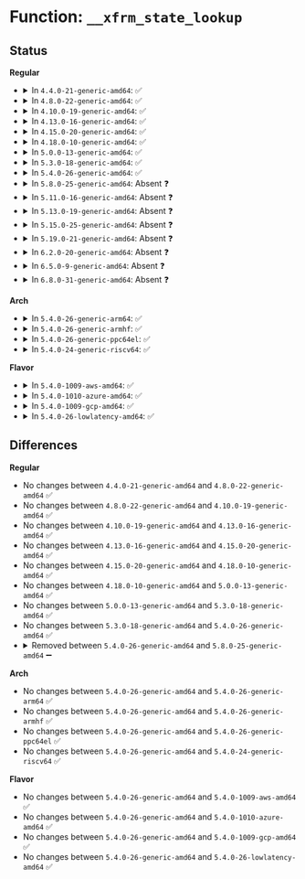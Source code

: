 # Function: <code>__xfrm_state_lookup</code>

## Status
<b>Regular</b>
<ul>
<li>
<details>
<summary>In <code>4.4.0-21-generic-amd64</code>: ✅</summary>

```c
struct xfrm_state * __xfrm_state_lookup(struct net * net, u32 mark, const xfrm_address_t * daddr, __be32 spi, u8 proto, short unsigned int family)
```

```json
{
  "name": "__xfrm_state_lookup",
  "collision_type": "Unique Static",
  "inline_type": "No",
  "funcs": [
    {
      "addr": 18446744071586943872,
      "name": "__xfrm_state_lookup",
      "external": false,
      "loc": "net/xfrm/xfrm_state.c:654",
      "file": "net/xfrm/xfrm_state.c",
      "inline": "seen, unknown",
      "caller_inline": [],
      "caller_func": [
        "net/xfrm/xfrm_state.c:xfrm_state_lookup",
        "net/xfrm/xfrm_state.c:xfrm_state_update",
        "net/xfrm/xfrm_state.c:xfrm_state_add",
        "net/xfrm/xfrm_state.c:xfrm_state_find"
      ]
    }
  ],
  "symbols": [
    {
      "addr": 18446744071586943872,
      "name": "__xfrm_state_lookup",
      "section": ".text",
      "bind": "STB_LOCAL",
      "size": 235
    }
  ]
}
```
</details>
</li>
<li>
<details>
<summary>In <code>4.8.0-22-generic-amd64</code>: ✅</summary>

```c
struct xfrm_state * __xfrm_state_lookup(struct net * net, u32 mark, const xfrm_address_t * daddr, __be32 spi, u8 proto, short unsigned int family)
```

```json
{
  "name": "__xfrm_state_lookup",
  "collision_type": "Unique Static",
  "inline_type": "No",
  "funcs": [
    {
      "addr": 18446744071587386720,
      "name": "__xfrm_state_lookup",
      "external": false,
      "loc": "net/xfrm/xfrm_state.c:655",
      "file": "net/xfrm/xfrm_state.c",
      "inline": "seen, unknown",
      "caller_inline": [],
      "caller_func": [
        "net/xfrm/xfrm_state.c:xfrm_state_lookup",
        "net/xfrm/xfrm_state.c:xfrm_state_update",
        "net/xfrm/xfrm_state.c:xfrm_state_add",
        "net/xfrm/xfrm_state.c:xfrm_state_find"
      ]
    }
  ],
  "symbols": [
    {
      "addr": 18446744071587386720,
      "name": "__xfrm_state_lookup",
      "section": ".text",
      "bind": "STB_LOCAL",
      "size": 223
    }
  ]
}
```
</details>
</li>
<li>
<details>
<summary>In <code>4.10.0-19-generic-amd64</code>: ✅</summary>

```c
struct xfrm_state * __xfrm_state_lookup(struct net * net, u32 mark, const xfrm_address_t * daddr, __be32 spi, u8 proto, short unsigned int family)
```

```json
{
  "name": "__xfrm_state_lookup",
  "collision_type": "Unique Static",
  "inline_type": "No",
  "funcs": [
    {
      "addr": 18446744071587589824,
      "name": "__xfrm_state_lookup",
      "external": false,
      "loc": "net/xfrm/xfrm_state.c:664",
      "file": "net/xfrm/xfrm_state.c",
      "inline": "seen, unknown",
      "caller_inline": [],
      "caller_func": [
        "net/xfrm/xfrm_state.c:xfrm_alloc_spi",
        "net/xfrm/xfrm_state.c:xfrm_alloc_spi",
        "net/xfrm/xfrm_state.c:xfrm_state_update",
        "net/xfrm/xfrm_state.c:xfrm_state_add",
        "net/xfrm/xfrm_state.c:xfrm_state_find"
      ]
    }
  ],
  "symbols": [
    {
      "addr": 18446744071587589824,
      "name": "__xfrm_state_lookup",
      "section": ".text",
      "bind": "STB_LOCAL",
      "size": 315
    }
  ]
}
```
</details>
</li>
<li>
<details>
<summary>In <code>4.13.0-16-generic-amd64</code>: ✅</summary>

```c
struct xfrm_state * __xfrm_state_lookup(struct net * net, u32 mark, const xfrm_address_t * daddr, __be32 spi, u8 proto, short unsigned int family)
```

```json
{
  "name": "__xfrm_state_lookup",
  "collision_type": "Unique Static",
  "inline_type": "No",
  "funcs": [
    {
      "addr": 18446744071587739584,
      "name": "__xfrm_state_lookup",
      "external": false,
      "loc": "net/xfrm/xfrm_state.c:809",
      "file": "net/xfrm/xfrm_state.c",
      "inline": "seen, unknown",
      "caller_inline": [],
      "caller_func": [
        "net/xfrm/xfrm_state.c:xfrm_alloc_spi",
        "net/xfrm/xfrm_state.c:xfrm_alloc_spi",
        "net/xfrm/xfrm_state.c:xfrm_state_update",
        "net/xfrm/xfrm_state.c:xfrm_state_add",
        "net/xfrm/xfrm_state.c:xfrm_state_find"
      ]
    }
  ],
  "symbols": [
    {
      "addr": 18446744071587739584,
      "name": "__xfrm_state_lookup",
      "section": ".text",
      "bind": "STB_LOCAL",
      "size": 262
    }
  ]
}
```
</details>
</li>
<li>
<details>
<summary>In <code>4.15.0-20-generic-amd64</code>: ✅</summary>

```c
struct xfrm_state * __xfrm_state_lookup(struct net * net, u32 mark, const xfrm_address_t * daddr, __be32 spi, u8 proto, short unsigned int family)
```

```json
{
  "name": "__xfrm_state_lookup",
  "collision_type": "Unique Static",
  "inline_type": "No",
  "funcs": [
    {
      "addr": 18446744071588267792,
      "name": "__xfrm_state_lookup",
      "external": false,
      "loc": "net/xfrm/xfrm_state.c:818",
      "file": "net/xfrm/xfrm_state.c",
      "inline": "seen, unknown",
      "caller_inline": [],
      "caller_func": [
        "net/xfrm/xfrm_state.c:xfrm_alloc_spi",
        "net/xfrm/xfrm_state.c:xfrm_alloc_spi",
        "net/xfrm/xfrm_state.c:xfrm_state_update",
        "net/xfrm/xfrm_state.c:xfrm_state_add",
        "net/xfrm/xfrm_state.c:xfrm_state_find"
      ]
    }
  ],
  "symbols": [
    {
      "addr": 18446744071588267792,
      "name": "__xfrm_state_lookup",
      "section": ".text",
      "bind": "STB_LOCAL",
      "size": 325
    }
  ]
}
```
</details>
</li>
<li>
<details>
<summary>In <code>4.18.0-10-generic-amd64</code>: ✅</summary>

```c
struct xfrm_state * __xfrm_state_lookup(struct net * net, u32 mark, const xfrm_address_t * daddr, __be32 spi, u8 proto, short unsigned int family)
```

```json
{
  "name": "__xfrm_state_lookup",
  "collision_type": "Unique Static",
  "inline_type": "No",
  "funcs": [
    {
      "addr": 18446744071588622208,
      "name": "__xfrm_state_lookup",
      "external": false,
      "loc": "net/xfrm/xfrm_state.c:819",
      "file": "net/xfrm/xfrm_state.c",
      "inline": "seen, unknown",
      "caller_inline": [],
      "caller_func": [
        "net/xfrm/xfrm_state.c:xfrm_alloc_spi",
        "net/xfrm/xfrm_state.c:xfrm_alloc_spi",
        "net/xfrm/xfrm_state.c:xfrm_state_update",
        "net/xfrm/xfrm_state.c:xfrm_state_add",
        "net/xfrm/xfrm_state.c:xfrm_state_find"
      ]
    }
  ],
  "symbols": [
    {
      "addr": 18446744071588622208,
      "name": "__xfrm_state_lookup",
      "section": ".text",
      "bind": "STB_LOCAL",
      "size": 323
    }
  ]
}
```
</details>
</li>
<li>
<details>
<summary>In <code>5.0.0-13-generic-amd64</code>: ✅</summary>

```c
struct xfrm_state * __xfrm_state_lookup(struct net * net, u32 mark, const xfrm_address_t * daddr, __be32 spi, u8 proto, short unsigned int family)
```

```json
{
  "name": "__xfrm_state_lookup",
  "collision_type": "Unique Static",
  "inline_type": "No",
  "funcs": [
    {
      "addr": 18446744071588834448,
      "name": "__xfrm_state_lookup",
      "external": false,
      "loc": "net/xfrm/xfrm_state.c:832",
      "file": "net/xfrm/xfrm_state.c",
      "inline": "seen, unknown",
      "caller_inline": [],
      "caller_func": [
        "net/xfrm/xfrm_state.c:xfrm_alloc_spi",
        "net/xfrm/xfrm_state.c:xfrm_alloc_spi",
        "net/xfrm/xfrm_state.c:xfrm_state_update",
        "net/xfrm/xfrm_state.c:xfrm_state_add",
        "net/xfrm/xfrm_state.c:xfrm_state_find"
      ]
    }
  ],
  "symbols": [
    {
      "addr": 18446744071588834448,
      "name": "__xfrm_state_lookup",
      "section": ".text",
      "bind": "STB_LOCAL",
      "size": 542
    }
  ]
}
```
</details>
</li>
<li>
<details>
<summary>In <code>5.3.0-18-generic-amd64</code>: ✅</summary>

```c
struct xfrm_state * __xfrm_state_lookup(struct net * net, u32 mark, const xfrm_address_t * daddr, __be32 spi, u8 proto, short unsigned int family)
```

```json
{
  "name": "__xfrm_state_lookup",
  "collision_type": "Unique Static",
  "inline_type": "No",
  "funcs": [
    {
      "addr": 18446744071589268176,
      "name": "__xfrm_state_lookup",
      "external": false,
      "loc": "net/xfrm/xfrm_state.c:925",
      "file": "net/xfrm/xfrm_state.c",
      "inline": "seen, unknown",
      "caller_inline": [],
      "caller_func": [
        "net/xfrm/xfrm_state.c:xfrm_alloc_spi",
        "net/xfrm/xfrm_state.c:xfrm_alloc_spi",
        "net/xfrm/xfrm_state.c:xfrm_state_update",
        "net/xfrm/xfrm_state.c:xfrm_state_add",
        "net/xfrm/xfrm_state.c:xfrm_state_find"
      ]
    }
  ],
  "symbols": [
    {
      "addr": 18446744071589268176,
      "name": "__xfrm_state_lookup",
      "section": ".text",
      "bind": "STB_LOCAL",
      "size": 492
    }
  ]
}
```
</details>
</li>
<li>
<details>
<summary>In <code>5.4.0-26-generic-amd64</code>: ✅</summary>

```c
struct xfrm_state * __xfrm_state_lookup(struct net * net, u32 mark, const xfrm_address_t * daddr, __be32 spi, u8 proto, short unsigned int family)
```

```json
{
  "name": "__xfrm_state_lookup",
  "collision_type": "Unique Static",
  "inline_type": "No",
  "funcs": [
    {
      "addr": 18446744071589493152,
      "name": "__xfrm_state_lookup",
      "external": false,
      "loc": "net/xfrm/xfrm_state.c:927",
      "file": "net/xfrm/xfrm_state.c",
      "inline": "seen, unknown",
      "caller_inline": [],
      "caller_func": [
        "net/xfrm/xfrm_state.c:xfrm_alloc_spi",
        "net/xfrm/xfrm_state.c:xfrm_alloc_spi",
        "net/xfrm/xfrm_state.c:xfrm_state_update",
        "net/xfrm/xfrm_state.c:xfrm_state_add",
        "net/xfrm/xfrm_state.c:xfrm_state_find"
      ]
    }
  ],
  "symbols": [
    {
      "addr": 18446744071589493152,
      "name": "__xfrm_state_lookup",
      "section": ".text",
      "bind": "STB_LOCAL",
      "size": 492
    }
  ]
}
```
</details>
</li>
<li>
<details>
<summary>In <code>5.8.0-25-generic-amd64</code>: Absent ❓</summary>

```json
{
  "name": "__xfrm_state_lookup",
  "collision_type": "Unique Static",
  "inline_type": "Selective",
  "funcs": [
    {
      "addr": 18446744071590485472,
      "name": "__xfrm_state_lookup",
      "external": false,
      "loc": "net/xfrm/xfrm_state.c:930",
      "file": "net/xfrm/xfrm_state.c",
      "inline": "not declared, inlined",
      "caller_inline": [],
      "caller_func": [
        "net/xfrm/xfrm_state.c:xfrm_alloc_spi",
        "net/xfrm/xfrm_state.c:xfrm_alloc_spi",
        "net/xfrm/xfrm_state.c:xfrm_state_update",
        "net/xfrm/xfrm_state.c:xfrm_state_add",
        "net/xfrm/xfrm_state.c:xfrm_state_find"
      ]
    }
  ],
  "symbols": [
    {
      "addr": 18446744071590485472,
      "name": "__xfrm_state_lookup.isra.0",
      "section": ".text",
      "bind": "STB_LOCAL",
      "size": 470
    }
  ]
}
```
</details>
</li>
<li>
<details>
<summary>In <code>5.11.0-16-generic-amd64</code>: Absent ❓</summary>

```json
{
  "name": "__xfrm_state_lookup",
  "collision_type": "Unique Static",
  "inline_type": "Selective",
  "funcs": [
    {
      "addr": 18446744071590543856,
      "name": "__xfrm_state_lookup",
      "external": false,
      "loc": "net/xfrm/xfrm_state.c:930",
      "file": "net/xfrm/xfrm_state.c",
      "inline": "not declared, inlined",
      "caller_inline": [],
      "caller_func": [
        "net/xfrm/xfrm_state.c:xfrm_alloc_spi",
        "net/xfrm/xfrm_state.c:xfrm_alloc_spi",
        "net/xfrm/xfrm_state.c:xfrm_state_update",
        "net/xfrm/xfrm_state.c:xfrm_state_add",
        "net/xfrm/xfrm_state.c:xfrm_state_find"
      ]
    }
  ],
  "symbols": [
    {
      "addr": 18446744071590543856,
      "name": "__xfrm_state_lookup.isra.0",
      "section": ".text",
      "bind": "STB_LOCAL",
      "size": 470
    }
  ]
}
```
</details>
</li>
<li>
<details>
<summary>In <code>5.13.0-19-generic-amd64</code>: Absent ❓</summary>

```json
{
  "name": "__xfrm_state_lookup",
  "collision_type": "Unique Static",
  "inline_type": "Selective",
  "funcs": [
    {
      "addr": 18446744071590469088,
      "name": "__xfrm_state_lookup",
      "external": false,
      "loc": "net/xfrm/xfrm_state.c:929",
      "file": "net/xfrm/xfrm_state.c",
      "inline": "not declared, inlined",
      "caller_inline": [],
      "caller_func": [
        "net/xfrm/xfrm_state.c:xfrm_alloc_spi",
        "net/xfrm/xfrm_state.c:xfrm_alloc_spi",
        "net/xfrm/xfrm_state.c:xfrm_state_update",
        "net/xfrm/xfrm_state.c:xfrm_state_add",
        "net/xfrm/xfrm_state.c:xfrm_state_find"
      ]
    }
  ],
  "symbols": [
    {
      "addr": 18446744071590469088,
      "name": "__xfrm_state_lookup.isra.0",
      "section": ".text",
      "bind": "STB_LOCAL",
      "size": 477
    }
  ]
}
```
</details>
</li>
<li>
<details>
<summary>In <code>5.15.0-25-generic-amd64</code>: Absent ❓</summary>

```json
{
  "name": "__xfrm_state_lookup",
  "collision_type": "Unique Static",
  "inline_type": "Selective",
  "funcs": [
    {
      "addr": 18446744071591270800,
      "name": "__xfrm_state_lookup",
      "external": false,
      "loc": "net/xfrm/xfrm_state.c:953",
      "file": "net/xfrm/xfrm_state.c",
      "inline": "not declared, inlined",
      "caller_inline": [],
      "caller_func": [
        "net/xfrm/xfrm_state.c:xfrm_alloc_spi",
        "net/xfrm/xfrm_state.c:xfrm_alloc_spi",
        "net/xfrm/xfrm_state.c:xfrm_state_update",
        "net/xfrm/xfrm_state.c:xfrm_state_add",
        "net/xfrm/xfrm_state.c:xfrm_state_find"
      ]
    }
  ],
  "symbols": [
    {
      "addr": 18446744071591270800,
      "name": "__xfrm_state_lookup.isra.0",
      "section": ".text",
      "bind": "STB_LOCAL",
      "size": 477
    }
  ]
}
```
</details>
</li>
<li>
<details>
<summary>In <code>5.19.0-21-generic-amd64</code>: Absent ❓</summary>

```json
{
  "name": "__xfrm_state_lookup",
  "collision_type": "Unique Static",
  "inline_type": "Selective",
  "funcs": [
    {
      "addr": 18446744071592937824,
      "name": "__xfrm_state_lookup",
      "external": false,
      "loc": "net/xfrm/xfrm_state.c:954",
      "file": "net/xfrm/xfrm_state.c",
      "inline": "not declared, inlined",
      "caller_inline": [],
      "caller_func": [
        "net/xfrm/xfrm_state.c:xfrm_alloc_spi",
        "net/xfrm/xfrm_state.c:xfrm_alloc_spi",
        "net/xfrm/xfrm_state.c:xfrm_state_update",
        "net/xfrm/xfrm_state.c:xfrm_state_add",
        "net/xfrm/xfrm_state.c:xfrm_state_find"
      ]
    }
  ],
  "symbols": [
    {
      "addr": 18446744071592937824,
      "name": "__xfrm_state_lookup.isra.0",
      "section": ".text",
      "bind": "STB_LOCAL",
      "size": 510
    }
  ]
}
```
</details>
</li>
<li>
<details>
<summary>In <code>6.2.0-20-generic-amd64</code>: Absent ❓</summary>

```json
{
  "name": "__xfrm_state_lookup",
  "collision_type": "Unique Static",
  "inline_type": "Selective",
  "funcs": [
    {
      "addr": 18446744071594820336,
      "name": "__xfrm_state_lookup",
      "external": false,
      "loc": "net/xfrm/xfrm_state.c:1020",
      "file": "net/xfrm/xfrm_state.c",
      "inline": "not declared, inlined",
      "caller_inline": [],
      "caller_func": [
        "net/xfrm/xfrm_state.c:xfrm_alloc_spi",
        "net/xfrm/xfrm_state.c:xfrm_alloc_spi",
        "net/xfrm/xfrm_state.c:xfrm_state_update",
        "net/xfrm/xfrm_state.c:xfrm_state_add"
      ]
    }
  ],
  "symbols": [
    {
      "addr": 18446744071594820336,
      "name": "__xfrm_state_lookup.isra.0",
      "section": ".text",
      "bind": "STB_LOCAL",
      "size": 510
    }
  ]
}
```
</details>
</li>
<li>
<details>
<summary>In <code>6.5.0-9-generic-amd64</code>: Absent ❓</summary>

```json
{
  "name": "__xfrm_state_lookup",
  "collision_type": "Unique Static",
  "inline_type": "Selective",
  "funcs": [
    {
      "addr": 18446744071595211824,
      "name": "__xfrm_state_lookup",
      "external": false,
      "loc": "net/xfrm/xfrm_state.c:1020",
      "file": "net/xfrm/xfrm_state.c",
      "inline": "not declared, inlined",
      "caller_inline": [],
      "caller_func": [
        "net/xfrm/xfrm_state.c:xfrm_alloc_spi",
        "net/xfrm/xfrm_state.c:xfrm_alloc_spi",
        "net/xfrm/xfrm_state.c:xfrm_state_update",
        "net/xfrm/xfrm_state.c:xfrm_state_add"
      ]
    }
  ],
  "symbols": [
    {
      "addr": 18446744071595211824,
      "name": "__xfrm_state_lookup.isra.0",
      "section": ".text",
      "bind": "STB_LOCAL",
      "size": 514
    }
  ]
}
```
</details>
</li>
<li>
<details>
<summary>In <code>6.8.0-31-generic-amd64</code>: Absent ❓</summary>

```json
{
  "name": "__xfrm_state_lookup",
  "collision_type": "Unique Static",
  "inline_type": "Selective",
  "funcs": [
    {
      "addr": 18446744071596052368,
      "name": "__xfrm_state_lookup",
      "external": false,
      "loc": "net/xfrm/xfrm_state.c:1020",
      "file": "net/xfrm/xfrm_state.c",
      "inline": "not declared, inlined",
      "caller_inline": [],
      "caller_func": [
        "net/xfrm/xfrm_state.c:xfrm_alloc_spi",
        "net/xfrm/xfrm_state.c:xfrm_alloc_spi",
        "net/xfrm/xfrm_state.c:xfrm_state_update",
        "net/xfrm/xfrm_state.c:xfrm_state_add"
      ]
    }
  ],
  "symbols": [
    {
      "addr": 18446744071596052368,
      "name": "__xfrm_state_lookup.isra.0",
      "section": ".text",
      "bind": "STB_LOCAL",
      "size": 514
    }
  ]
}
```
</details>
</li>
</ul>
<b>Arch</b>
<ul>
<li>
<details>
<summary>In <code>5.4.0-26-generic-arm64</code>: ✅</summary>

```c
struct xfrm_state * __xfrm_state_lookup(struct net * net, u32 mark, const xfrm_address_t * daddr, __be32 spi, u8 proto, short unsigned int family)
```

```json
{
  "name": "__xfrm_state_lookup",
  "collision_type": "Unique Static",
  "inline_type": "No",
  "funcs": [
    {
      "addr": 18446603336503149360,
      "name": "__xfrm_state_lookup",
      "external": false,
      "loc": "net/xfrm/xfrm_state.c:927",
      "file": "net/xfrm/xfrm_state.c",
      "inline": "seen, unknown",
      "caller_inline": [],
      "caller_func": [
        "net/xfrm/xfrm_state.c:xfrm_alloc_spi",
        "net/xfrm/xfrm_state.c:xfrm_alloc_spi",
        "net/xfrm/xfrm_state.c:xfrm_state_update",
        "net/xfrm/xfrm_state.c:xfrm_state_add",
        "net/xfrm/xfrm_state.c:xfrm_state_find"
      ]
    }
  ],
  "symbols": [
    {
      "addr": 18446603336503149360,
      "name": "__xfrm_state_lookup",
      "section": ".text",
      "bind": "STB_LOCAL",
      "size": 508
    }
  ]
}
```
</details>
</li>
<li>
<details>
<summary>In <code>5.4.0-26-generic-armhf</code>: ✅</summary>

```c
struct xfrm_state * __xfrm_state_lookup(struct net * net, u32 mark, const xfrm_address_t * daddr, __be32 spi, u8 proto, short unsigned int family)
```

```json
{
  "name": "__xfrm_state_lookup",
  "collision_type": "Unique Static",
  "inline_type": "No",
  "funcs": [
    {
      "addr": 3235832536,
      "name": "__xfrm_state_lookup",
      "external": false,
      "loc": "net/xfrm/xfrm_state.c:927",
      "file": "net/xfrm/xfrm_state.c",
      "inline": "seen, unknown",
      "caller_inline": [],
      "caller_func": [
        "net/xfrm/xfrm_state.c:xfrm_alloc_spi",
        "net/xfrm/xfrm_state.c:xfrm_alloc_spi",
        "net/xfrm/xfrm_state.c:xfrm_state_update",
        "net/xfrm/xfrm_state.c:xfrm_state_add",
        "net/xfrm/xfrm_state.c:xfrm_state_find"
      ]
    }
  ],
  "symbols": [
    {
      "addr": 3235832536,
      "name": "__xfrm_state_lookup",
      "section": ".text",
      "bind": "STB_LOCAL",
      "size": 492
    }
  ]
}
```
</details>
</li>
<li>
<details>
<summary>In <code>5.4.0-26-generic-ppc64el</code>: ✅</summary>

```c
struct xfrm_state * __xfrm_state_lookup(struct net * net, u32 mark, const xfrm_address_t * daddr, __be32 spi, u8 proto, short unsigned int family)
```

```json
{
  "name": "__xfrm_state_lookup",
  "collision_type": "Unique Static",
  "inline_type": "No",
  "funcs": [
    {
      "addr": 13835058055296880000,
      "name": "__xfrm_state_lookup",
      "external": false,
      "loc": "net/xfrm/xfrm_state.c:927",
      "file": "net/xfrm/xfrm_state.c",
      "inline": "seen, unknown",
      "caller_inline": [],
      "caller_func": [
        "net/xfrm/xfrm_state.c:xfrm_alloc_spi",
        "net/xfrm/xfrm_state.c:xfrm_alloc_spi",
        "net/xfrm/xfrm_state.c:xfrm_state_update",
        "net/xfrm/xfrm_state.c:xfrm_state_add",
        "net/xfrm/xfrm_state.c:xfrm_state_find"
      ]
    }
  ],
  "symbols": [
    {
      "addr": 13835058055296880000,
      "name": "__xfrm_state_lookup",
      "section": ".text",
      "bind": "STB_LOCAL",
      "size": 592
    }
  ]
}
```
</details>
</li>
<li>
<details>
<summary>In <code>5.4.0-24-generic-riscv64</code>: ✅</summary>

```c
struct xfrm_state * __xfrm_state_lookup(struct net * net, u32 mark, const xfrm_address_t * daddr, __be32 spi, u8 proto, short unsigned int family)
```

```json
{
  "name": "__xfrm_state_lookup",
  "collision_type": "Unique Static",
  "inline_type": "No",
  "funcs": [
    {
      "addr": 18446743936279198290,
      "name": "__xfrm_state_lookup",
      "external": false,
      "loc": "net/xfrm/xfrm_state.c:927",
      "file": "net/xfrm/xfrm_state.c",
      "inline": "seen, unknown",
      "caller_inline": [],
      "caller_func": [
        "net/xfrm/xfrm_state.c:xfrm_alloc_spi",
        "net/xfrm/xfrm_state.c:xfrm_alloc_spi",
        "net/xfrm/xfrm_state.c:xfrm_state_update",
        "net/xfrm/xfrm_state.c:xfrm_state_add",
        "net/xfrm/xfrm_state.c:xfrm_state_find"
      ]
    }
  ],
  "symbols": [
    {
      "addr": 18446743936279198290,
      "name": "__xfrm_state_lookup",
      "section": ".text",
      "bind": "STB_LOCAL",
      "size": 610
    }
  ]
}
```
</details>
</li>
</ul>
<b>Flavor</b>
<ul>
<li>
<details>
<summary>In <code>5.4.0-1009-aws-amd64</code>: ✅</summary>

```c
struct xfrm_state * __xfrm_state_lookup(struct net * net, u32 mark, const xfrm_address_t * daddr, __be32 spi, u8 proto, short unsigned int family)
```

```json
{
  "name": "__xfrm_state_lookup",
  "collision_type": "Unique Static",
  "inline_type": "No",
  "funcs": [
    {
      "addr": 18446744071589097520,
      "name": "__xfrm_state_lookup",
      "external": false,
      "loc": "net/xfrm/xfrm_state.c:927",
      "file": "net/xfrm/xfrm_state.c",
      "inline": "seen, unknown",
      "caller_inline": [],
      "caller_func": [
        "net/xfrm/xfrm_state.c:xfrm_alloc_spi",
        "net/xfrm/xfrm_state.c:xfrm_alloc_spi",
        "net/xfrm/xfrm_state.c:xfrm_state_update",
        "net/xfrm/xfrm_state.c:xfrm_state_add",
        "net/xfrm/xfrm_state.c:xfrm_state_find"
      ]
    }
  ],
  "symbols": [
    {
      "addr": 18446744071589097520,
      "name": "__xfrm_state_lookup",
      "section": ".text",
      "bind": "STB_LOCAL",
      "size": 492
    }
  ]
}
```
</details>
</li>
<li>
<details>
<summary>In <code>5.4.0-1010-azure-amd64</code>: ✅</summary>

```c
struct xfrm_state * __xfrm_state_lookup(struct net * net, u32 mark, const xfrm_address_t * daddr, __be32 spi, u8 proto, short unsigned int family)
```

```json
{
  "name": "__xfrm_state_lookup",
  "collision_type": "Unique Static",
  "inline_type": "No",
  "funcs": [
    {
      "addr": 18446744071588822560,
      "name": "__xfrm_state_lookup",
      "external": false,
      "loc": "net/xfrm/xfrm_state.c:927",
      "file": "net/xfrm/xfrm_state.c",
      "inline": "seen, unknown",
      "caller_inline": [],
      "caller_func": [
        "net/xfrm/xfrm_state.c:xfrm_alloc_spi",
        "net/xfrm/xfrm_state.c:xfrm_alloc_spi",
        "net/xfrm/xfrm_state.c:xfrm_state_update",
        "net/xfrm/xfrm_state.c:xfrm_state_add",
        "net/xfrm/xfrm_state.c:xfrm_state_find"
      ]
    }
  ],
  "symbols": [
    {
      "addr": 18446744071588822560,
      "name": "__xfrm_state_lookup",
      "section": ".text",
      "bind": "STB_LOCAL",
      "size": 492
    }
  ]
}
```
</details>
</li>
<li>
<details>
<summary>In <code>5.4.0-1009-gcp-amd64</code>: ✅</summary>

```c
struct xfrm_state * __xfrm_state_lookup(struct net * net, u32 mark, const xfrm_address_t * daddr, __be32 spi, u8 proto, short unsigned int family)
```

```json
{
  "name": "__xfrm_state_lookup",
  "collision_type": "Unique Static",
  "inline_type": "No",
  "funcs": [
    {
      "addr": 18446744071589534384,
      "name": "__xfrm_state_lookup",
      "external": false,
      "loc": "net/xfrm/xfrm_state.c:927",
      "file": "net/xfrm/xfrm_state.c",
      "inline": "seen, unknown",
      "caller_inline": [],
      "caller_func": [
        "net/xfrm/xfrm_state.c:xfrm_alloc_spi",
        "net/xfrm/xfrm_state.c:xfrm_alloc_spi",
        "net/xfrm/xfrm_state.c:xfrm_state_update",
        "net/xfrm/xfrm_state.c:xfrm_state_add",
        "net/xfrm/xfrm_state.c:xfrm_state_find"
      ]
    }
  ],
  "symbols": [
    {
      "addr": 18446744071589534384,
      "name": "__xfrm_state_lookup",
      "section": ".text",
      "bind": "STB_LOCAL",
      "size": 492
    }
  ]
}
```
</details>
</li>
<li>
<details>
<summary>In <code>5.4.0-26-lowlatency-amd64</code>: ✅</summary>

```c
struct xfrm_state * __xfrm_state_lookup(struct net * net, u32 mark, const xfrm_address_t * daddr, __be32 spi, u8 proto, short unsigned int family)
```

```json
{
  "name": "__xfrm_state_lookup",
  "collision_type": "Unique Static",
  "inline_type": "No",
  "funcs": [
    {
      "addr": 18446744071589581680,
      "name": "__xfrm_state_lookup",
      "external": false,
      "loc": "net/xfrm/xfrm_state.c:927",
      "file": "net/xfrm/xfrm_state.c",
      "inline": "seen, unknown",
      "caller_inline": [],
      "caller_func": [
        "net/xfrm/xfrm_state.c:xfrm_alloc_spi",
        "net/xfrm/xfrm_state.c:xfrm_alloc_spi",
        "net/xfrm/xfrm_state.c:xfrm_state_update",
        "net/xfrm/xfrm_state.c:xfrm_state_add",
        "net/xfrm/xfrm_state.c:xfrm_state_find"
      ]
    }
  ],
  "symbols": [
    {
      "addr": 18446744071589581680,
      "name": "__xfrm_state_lookup",
      "section": ".text",
      "bind": "STB_LOCAL",
      "size": 492
    }
  ]
}
```
</details>
</li>
</ul>

## Differences
<b>Regular</b>
<ul>
<li>
No changes between <code>4.4.0-21-generic-amd64</code> and <code>4.8.0-22-generic-amd64</code> ✅
</li>
<li>
No changes between <code>4.8.0-22-generic-amd64</code> and <code>4.10.0-19-generic-amd64</code> ✅
</li>
<li>
No changes between <code>4.10.0-19-generic-amd64</code> and <code>4.13.0-16-generic-amd64</code> ✅
</li>
<li>
No changes between <code>4.13.0-16-generic-amd64</code> and <code>4.15.0-20-generic-amd64</code> ✅
</li>
<li>
No changes between <code>4.15.0-20-generic-amd64</code> and <code>4.18.0-10-generic-amd64</code> ✅
</li>
<li>
No changes between <code>4.18.0-10-generic-amd64</code> and <code>5.0.0-13-generic-amd64</code> ✅
</li>
<li>
No changes between <code>5.0.0-13-generic-amd64</code> and <code>5.3.0-18-generic-amd64</code> ✅
</li>
<li>
No changes between <code>5.3.0-18-generic-amd64</code> and <code>5.4.0-26-generic-amd64</code> ✅
</li>
<li>
<details>
<summary>Removed between <code>5.4.0-26-generic-amd64</code> and <code>5.8.0-25-generic-amd64</code> ➖</summary>

```c
struct xfrm_state * __xfrm_state_lookup(struct net * net, u32 mark, const xfrm_address_t * daddr, __be32 spi, u8 proto, short unsigned int family)
```
</details>
</li>
</ul>
<b>Arch</b>
<ul>
<li>
No changes between <code>5.4.0-26-generic-amd64</code> and <code>5.4.0-26-generic-arm64</code> ✅
</li>
<li>
No changes between <code>5.4.0-26-generic-amd64</code> and <code>5.4.0-26-generic-armhf</code> ✅
</li>
<li>
No changes between <code>5.4.0-26-generic-amd64</code> and <code>5.4.0-26-generic-ppc64el</code> ✅
</li>
<li>
No changes between <code>5.4.0-26-generic-amd64</code> and <code>5.4.0-24-generic-riscv64</code> ✅
</li>
</ul>
<b>Flavor</b>
<ul>
<li>
No changes between <code>5.4.0-26-generic-amd64</code> and <code>5.4.0-1009-aws-amd64</code> ✅
</li>
<li>
No changes between <code>5.4.0-26-generic-amd64</code> and <code>5.4.0-1010-azure-amd64</code> ✅
</li>
<li>
No changes between <code>5.4.0-26-generic-amd64</code> and <code>5.4.0-1009-gcp-amd64</code> ✅
</li>
<li>
No changes between <code>5.4.0-26-generic-amd64</code> and <code>5.4.0-26-lowlatency-amd64</code> ✅
</li>
</ul>
